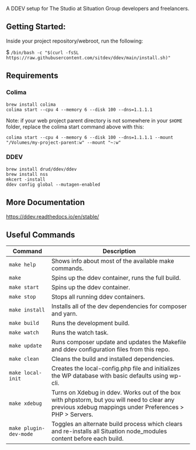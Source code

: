 A DDEV setup for The Studio at Situation Group developers and freelancers.

## Getting Started:

Inside your project repository/webroot, run the following:

$ `/bin/bash -c "$(curl -fsSL https://raw.githubusercontent.com/sitdev/ddev/main/install.sh)"`

## Requirements

### Colima
```
brew install colima
colima start --cpu 4 --memory 6 --disk 100 --dns=1.1.1.1
```

Note: if your web project parent directory is not somewhere in your `$HOME` folder, replace the colima start command above with this:
```
colima start --cpu 4 --memory 6 --disk 100 --dns=1.1.1.1 --mount "/Volumes/my-project-parent:w" --mount "~:w"
```

### DDEV
```
brew install drud/ddev/ddev
brew install nss
mkcert -install
ddev config global --mutagen-enabled
```

## More Documentation
https://ddev.readthedocs.io/en/stable/

## Useful Commands

| Command                | Description                                                                                                                                             |
|------------------------|---------------------------------------------------------------------------------------------------------------------------------------------------------|
| `make help `           | Shows info about most of the available make commands.                                                                                                   |
| `make`                 | Spins up the ddev container, runs the full build.                                                                                                       |
| `make start`           | Spins up the ddev container.                                                                                                                            |
| `make stop`            | Stops all running ddev containers.                                                                                                                      |
| `make install`         | Installs all of the dev dependencies for composer and yarn.                                                                                             |
| `make build`           | Runs the development build.                                                                                                                             |
| `make watch`           | Runs the watch task.                                                                                                                                    |
| `make update`          | Runs composer update and updates the Makefile and ddev configuration files from this repo.                                                              |
| `make clean`           | Cleans the build and installed dependencies.                                                                                                            |
| `make local-init`      | Creates the local-config.php file and initializes the WP database with basic defaults using wp-cli.                                                     |
| `make xdebug`          | Turns on Xdebug in ddev. Works out of the box with phpstorm, but you will need to clear any previous xdebug mappings under Preferences > PHP > Servers. |
| `make plugin-dev-mode` | Toggles an alternate build process which clears and re-installs all Situation node_modules content before each build.                                   |

